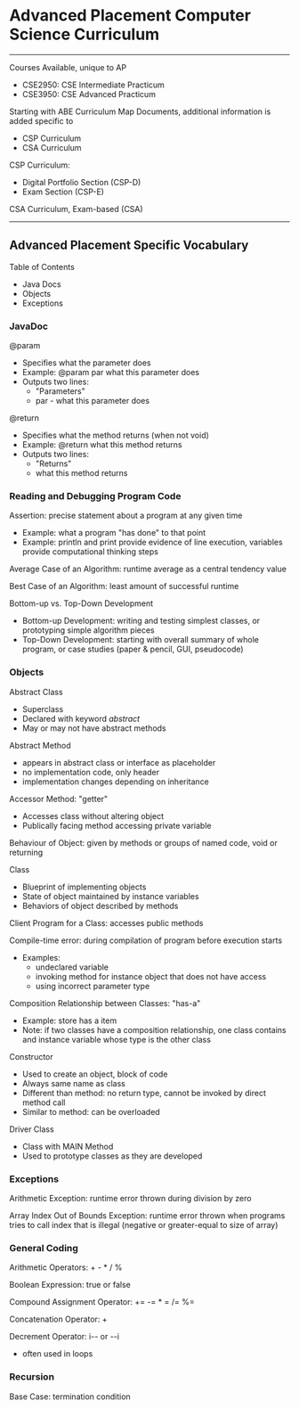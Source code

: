 # Advanced Placement Computer Science Curriculum

---

Courses Available, unique to AP
- CSE2950: CSE Intermediate Practicum
- CSE3950: CSE Advanced Practicum

Starting with ABE Curriculum Map Documents, additional information is added specific to
- CSP Curriculum
- CSA Curriculum

CSP Curriculum:
- Digital Portfolio Section (CSP-D)
- Exam Section (CSP-E)

CSA Curriculum, Exam-based (CSA)

---

## Advanced Placement Specific Vocabulary

Table of Contents
- Java Docs
- Objects
- Exceptions

### JavaDoc

@param
- Specifies what the parameter does
- Example: @param par what this parameter does
- Outputs two lines:
  - "Parameters"
  - par - what this parameter does

@return
- Specifies what the method returns (when not void)
- Example: @return what this method returns
- Outputs two lines:
  - "Returns"
  - what this method returns

### Reading and Debugging Program Code

Assertion: precise statement about a program at any given time
- Example: what a program "has done" to that point
- Example: println and print provide evidence of line execution, variables provide computational thinking steps

Average Case of an Algorithm: runtime average as a central tendency value

Best Case of an Algorithm: least amount of successful runtime

Bottom-up vs. Top-Down Development
- Bottom-up Development: writing and testing simplest classes, or prototyping simple algorithm pieces
- Top-Down Development: starting with overall summary of whole program, or case studies (paper & pencil, GUI, pseudocode)

### Objects
Abstract Class
- Superclass
- Declared with keyword *abstract*
- May or may not have abstract methods

Abstract Method
- appears in abstract class or interface as placeholder
- no implementation code, only header
- implementation changes depending on inheritance

Accessor Method: "getter"
- Accesses class without altering object
- Publically facing method accessing private variable

Behaviour of Object: given by methods or groups of named code, void or returning

Class
- Blueprint of implementing objects
- State of object maintained by instance variables
- Behaviors of object described by methods

Client Program for a Class: accesses public methods

Compile-time error: during compilation of program before execution starts
- Examples:
  - undeclared variable
  - invoking method for instance object that does not have access
  - using incorrect parameter type

Composition Relationship between Classes: "has-a"
- Example: store has a item
- Note: if two classes have a composition relationship, one class contains and instance variable whose type is the other class

Constructor
- Used to create an object, block of code
- Always same name as class
- Different than method: no return type, cannot be invoked by direct method call
- Similar to method: can be overloaded

Driver Class
- Class with MAIN Method
- Used to prototype classes as they are developed

### Exceptions

Arithmetic Exception: runtime error thrown during division by zero

Array Index Out of Bounds Exception: runtime error thrown when programs tries to call index that is illegal (negative or greater-equal to size of array)

### General Coding

Arithmetic Operators: + - * / %

Boolean Expression: true or false

Compound Assignment Operator: += -= * = /= %=

Concatenation Operator: +

Decrement Operator: i-- or --i
- often used in loops


### Recursion

Base Case: termination condition
